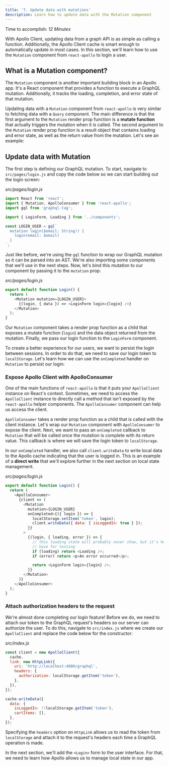 ```yaml
---
title: '7. Update data with mutations'
description: Learn how to update data with the Mutation component
---
```


Time to accomplish: _12 Minutes_

With Apollo Client, updating data from a graph API is as simple as calling a function. Additionally, the Apollo Client cache is smart enough to automatically update in most cases. In this section, we'll learn how to use the `Mutation` component from `react-apollo` to login a user.

<h2 id="query-component">What is a Mutation component?</h2>

The `Mutation` component is another important building block in an Apollo app. It's a React component that provides a function to execute a GraphQL mutation. Additionally, it tracks the loading, completion, and error state of that mutation.

Updating data with a `Mutation` component from `react-apollo` is very similar to fetching data with a `Query` component. The main difference is that the first argument to the `Mutation` render prop function is a **mutate function** that actually triggers the mutation when it is called. The second argument to the `Mutation` render prop function is a result object that contains loading and error state, as well as the return value from the mutation. Let's see an example:

<h2 id="fetch-data">Update data with Mutation</h2>

The first step is defining our GraphQL mutation. To start, navigate to `src/pages/login.js` and copy the code below so we can start building out the login screen:

_src/pages/login.js_

```js
import React from 'react';
import { Mutation, ApolloConsumer } from 'react-apollo';
import gql from 'graphql-tag';

import { LoginForm, Loading } from '../components';

const LOGIN_USER = gql`
  mutation login($email: String!) {
    login(email: $email)
  }
`;
```

Just like before, we're using the `gql` function to wrap our GraphQL mutation so it can be parsed into an AST. We're also importing some components that we'll use in the next steps. Now, let's bind this mutation to our component by passing it to the `mutation` prop:

_src/pages/login.js_

```js
export default function Login() {
  return (
    <Mutation mutation={LOGIN_USER}>
      {(login, { data }) => <LoginForm login={login} />}
    </Mutation>
  );
}
```

Our `Mutation` component takes a render prop function as a child that exposes a mutate function (`login`) and the data object returned from the mutation. Finally, we pass our login function to the `LoginForm` component.

To create a better experience for our users, we want to persist the login between sessions. In order to do that, we need to save our login token to `localStorage`. Let's learn how we can use the `onCompleted` handler on `Mutation` to persist our login:

<h3 id="apolloconsumer">Expose Apollo Client with ApolloConsumer</h3>

One of the main functions of `react-apollo` is that it puts your `ApolloClient` instance on React's context. Sometimes, we need to access the `ApolloClient` instance to directly call a method that isn't exposed by the `react-apollo` helper components. The `ApolloConsumer` component can help us access the client.

`ApolloConsumer` takes a render prop function as a child that is called with the client instance. Let's wrap our `Mutation` component with `ApolloConsumer` to expose the client. Next, we want to pass an `onCompleted` callback to `Mutation` that will be called once the mutation is complete with its return value. This callback is where we will save the login token to `localStorage`.

In our `onCompleted` handler, we also call `client.writeData` to write local data to the Apollo cache indicating that the user is logged in. This is an example of a **direct write** that we'll explore further in the next section on local state management.

_src/pages/login.js_

```js lines=3,4,7-10,22
export default function Login() {
  return (
    <ApolloConsumer>
      {client => (
        <Mutation
          mutation={LOGIN_USER}
          onCompleted={({ login }) => {
            localStorage.setItem('token', login);
            client.writeData({ data: { isLoggedIn: true } });
          }}
        >
          {(login, { loading, error }) => {
            // this loading state will probably never show, but it's helpful to
            // have for testing
            if (loading) return <Loading />;
            if (error) return <p>An error occurred</p>;

            return <LoginForm login={login} />;
          }}
        </Mutation>
      )}
    </ApolloConsumer>
  );
}
```

<h3 id="authenticate">Attach authorization headers to the request</h3>

We're almost done completing our login feature! Before we do, we need to attach our token to the GraphQL request's headers so our server can authorize the user. To do this, navigate to `src/index.js` where we create our `ApolloClient` and replace the code below for the constructor:

_src/index.js_

```js lines=5,6
const client = new ApolloClient({
  cache,
  link: new HttpLink({
    uri: 'http://localhost:4000/graphql',
    headers: {
      authorization: localStorage.getItem('token'),
    },
  }),
});

cache.writeData({
  data: {
    isLoggedIn: !!localStorage.getItem('token'),
    cartItems: [],
  },
});
```

Specifying the `headers` option on `HttpLink` allows us to read the token from `localStorage` and attach it to the request's headers each time a GraphQL operation is made.

In the next section, we'll add the `<Login>` form to the user interface. For that, we need to learn how Apollo allows us to manage local state in our app.
